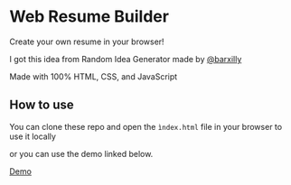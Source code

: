 # Web Resume Builder

Create your own resume in your browser!

I got this idea from Random Idea Generator made by [@barxilly](https://github.com/barxilly/random-idea-generator)

Made with 100% HTML, CSS, and JavaScript

## How to use

You can clone these repo and open the `ìndex.html` file in your browser to use it locally

or you can use the demo linked below.

[Demo](https://radioactivepotato.github.io/web-resume-builder)
